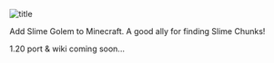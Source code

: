 ![title](https://imgur.com/BwK9K8t.png)

Add Slime Golem to Minecraft. A good ally for finding Slime Chunks!

1.20 port & wiki coming soon...
